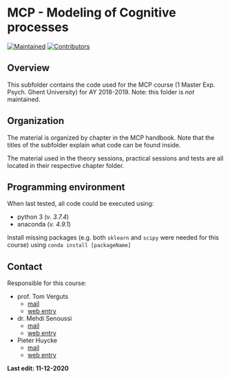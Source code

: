 # MCP - Modeling of Cognitive processes

[![Maintained](https://img.shields.io/badge/archived-january%202019-success)](https://img.shields.io/badge/archived-january%202019-success)
[![Contributors](https://img.shields.io/badge/contributors-3-blue)](https://img.shields.io/badge/contributors-3-blue)

## Overview

This subfolder contains the code used for the MCP course (1 Master Exp. Psych. Ghent University) for AY 2018-2019.
Note: this folder is *not* maintained.

## Organization

The material is organized by chapter in the MCP handbook. Note that the titles of the subfolder explain what code can be found inside. 

The material used in the theory sessions, practical sessions and tests are all located in their respective chapter folder.

## Programming environment   

When last tested, all code could be executed using:

- python 3 (*v. 3.7.4*)
- anaconda (*v. 4.9.1*)
    
Install missing packages (e.g. both ```sklearn``` and ```scipy``` were needed for this course) using ```conda install [packageName]```

## Contact

Responsible for this course:

- prof. Tom Verguts
    * [mail](mailto:Tom.Verguts@UGent.be)
    * [web entry](https://www.cogcomneurosci.com/about/#principal-investigator)
- dr. Mehdi Senoussi
    * [mail](mailto:Mehdi.Senoussi@UGent.be)
    * [web entry](https://www.cogcomneurosci.com/about/#mehdi-senoussi)
- Pieter Huycke  
    * [mail](mailto:Pieter.Huycke@UGent.be)
    * [web entry](https://www.cogcomneurosci.com/about/#pieter-huycke)

[Labsite]: https://cogcomneurosci.com/

**Last edit: 11-12-2020**
